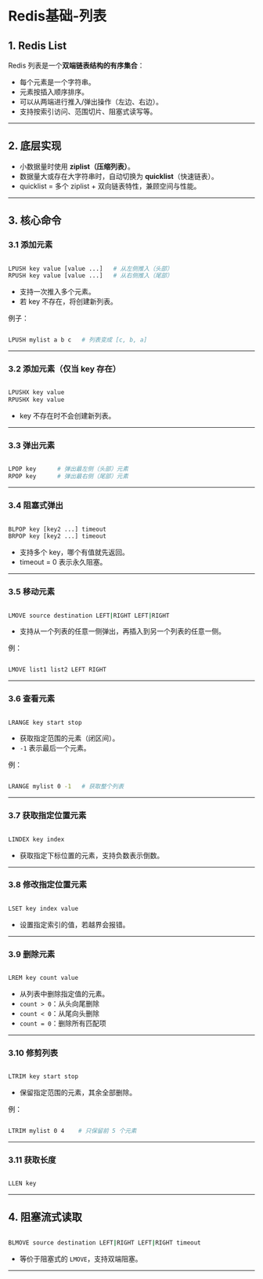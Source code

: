 # Redis基础-列表


## 1. Redis List

Redis 列表是一个**双端链表结构的有序集合**：

- 每个元素是一个字符串。
- 元素按插入顺序排序。
- 可以从两端进行推入/弹出操作（左边、右边）。
- 支持按索引访问、范围切片、阻塞式读写等。

---

## 2. 底层实现

- 小数据量时使用 **ziplist（压缩列表）**。
- 数据量大或存在大字符串时，自动切换为 **quicklist**（快速链表）。
- quicklist = 多个 ziplist + 双向链表特性，兼顾空间与性能。

---

## 3. 核心命令

### 3.1 添加元素

```bash

LPUSH key value [value ...]   # 从左侧推入（头部）
RPUSH key value [value ...]   # 从右侧推入（尾部）
```

- 支持一次推入多个元素。
- 若 key 不存在，将创建新列表。

例子：

```bash

LPUSH mylist a b c   # 列表变成 [c, b, a]
```

---

### 3.2 添加元素（仅当 key 存在）

```bash

LPUSHX key value
RPUSHX key value
```

- key 不存在时不会创建新列表。

---

### 3.3 弹出元素

```bash

LPOP key      # 弹出最左侧（头部）元素
RPOP key      # 弹出最右侧（尾部）元素
```

---

### 3.4 阻塞式弹出

```bash

BLPOP key [key2 ...] timeout
BRPOP key [key2 ...] timeout
```

- 支持多个 key，哪个有值就先返回。
- timeout = 0 表示永久阻塞。

---

### 3.5 移动元素

```bash

LMOVE source destination LEFT|RIGHT LEFT|RIGHT
```

- 支持从一个列表的任意一侧弹出，再插入到另一个列表的任意一侧。

例：

```bash

LMOVE list1 list2 LEFT RIGHT
```

---

### 3.6 查看元素

```bash

LRANGE key start stop
```

- 获取指定范围的元素（闭区间）。
- `-1` 表示最后一个元素。

例：

```bash

LRANGE mylist 0 -1   # 获取整个列表
```

---

### 3.7 获取指定位置元素

```bash

LINDEX key index
```

- 获取指定下标位置的元素，支持负数表示倒数。

---

### 3.8 修改指定位置元素

```bash

LSET key index value
```

- 设置指定索引的值，若越界会报错。

---

### 3.9 删除元素

```bash

LREM key count value
```

- 从列表中删除指定值的元素。
- `count > 0`：从头向尾删除
- `count < 0`：从尾向头删除
- `count = 0`：删除所有匹配项

---

### 3.10 修剪列表

```bash

LTRIM key start stop
```

- 保留指定范围的元素，其余全部删除。

例：

```bash

LTRIM mylist 0 4    # 只保留前 5 个元素
```

---

### 3.11 获取长度

```bash

LLEN key
```

---

## 4. 阻塞流式读取

```bash

BLMOVE source destination LEFT|RIGHT LEFT|RIGHT timeout
```

- 等价于阻塞式的 `LMOVE`，支持双端阻塞。

---

